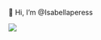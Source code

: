  👋 Hi, I’m @Isabellaperess

![](https://tenor.com/pt-BR/view/monkey-thinking-monkey-scratching-head-gif-4604657710219044245)
